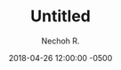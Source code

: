 ---
layout: none
date:   2018-04-26 12:00:00 -0500
categories: student-project
title:  "Untitled"
author: "Nechoh R."
description:

author-url: "https://scratch.mit.edu/users/sadonari/"
project-id: ""
---